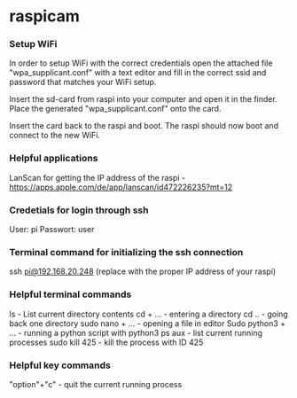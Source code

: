 # raspicam

### Setup WiFi
In order to setup WiFi with the correct credentials open the attached file "wpa_supplicant.conf" with a text editor and fill in the correct ssid and password that matches your WiFi setup.

Insert the sd-card from raspi into your computer and open it in the finder. Place the generated "wpa_supplicant.conf" onto the card.

Insert the card back to the raspi and boot. The raspi should now boot and connect to the new WiFi.

### Helpful applications
LanScan for getting the IP address of the raspi - https://apps.apple.com/de/app/lanscan/id472226235?mt=12

### Credetials for login through ssh
User: pi
Passwort: user

### Terminal command for initializing the ssh connection
ssh pi@192.168.20.248 (replace with the proper IP address of your raspi)

### Helpful terminal commands
ls - List current directory contents
cd + ... - entering a directory
cd .. - going back one directory
sudo nano + ... - opening a file in editor
Sudo python3 + ... - running a python script with python3
ps aux - list current running processes
sudo kill 425 - kill the process with ID 425

### Helpful key commands
"option"+"c" - quit the current running process


